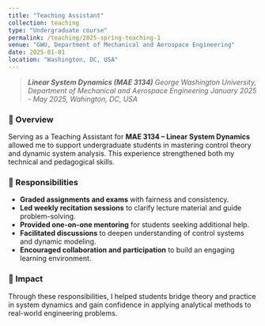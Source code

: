 ```yaml
---
title: "Teaching Assistant"
collection: teaching
type: "Undergraduate course"
permalink: /teaching/2025-spring-teaching-1
venue: "GWU, Department of Mechanical and Aerospace Engineering"
date: 2025-01-01
location: "Washington, DC, USA"
---
```


> **_Linear System Dynamics (MAE 3134)_**
> *George Washington University, Department of Mechanical and Aerospace Engineering*
> *January 2025 - May 2025, Wahington, DC, USA*


### 📘 Overview
Serving as a Teaching Assistant for **MAE 3134 – Linear System Dynamics** allowed me to support undergraduate students in mastering control theory and dynamic system analysis. This experience strengthened both my technical and pedagogical skills.

### 🧩 Responsibilities
- **Graded assignments and exams** with fairness and consistency.  
- **Led weekly recitation sessions** to clarify lecture material and guide problem-solving.  
- **Provided one-on-one mentoring** for students seeking additional help.  
- **Facilitated discussions** to deepen understanding of control systems and dynamic modeling.  
- **Encouraged collaboration and participation** to build an engaging learning environment.

### 🌟 Impact
Through these responsibilities, I helped students bridge theory and practice in system dynamics and gain confidence in applying analytical methods to real-world engineering problems.

<!-- Heading 1 -->
<!-- ---- -->
<!-- From January 2025 to May 2025, I served as a Teaching Assistant for the course **MAE 3134 – Linear System Dynamics** at George Washington University, within the Department of Mechanical and Aerospace Engineering. This role provided me with the opportunity to support undergraduate students in mastering complex concepts related to control theory and dynamic system analysis. -->

<!-- Heading 2 -->
<!-- ---- -->
<!-- My responsibilities included grading assignments and exams to ensure fair and consistent evaluation of student performance. I also conducted weekly recitation sessions designed to reinforce lecture material, clarify difficult topics, and provide hands-on problem-solving experience. Through these sessions, I aimed to foster a collaborative learning environment that encouraged student engagement and active participation. -->

<!-- Heading 3 -->
<!-- ---- -->
<!-- Key responsibilities:
- Grading homework assignments and exams with attention to detail and fairness.
- Leading recitation sessions to review course content and assist with problem-solving.
- Offering one-on-one support to students seeking help with course material.
- Facilitating discussions to enhance understanding of control theory and dynamic systems.
- Encouraging student participation and fostering a positive learning atmosphere. -->